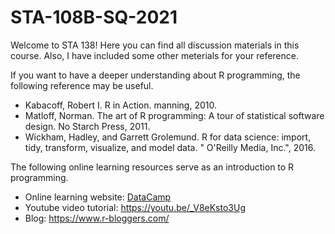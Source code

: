 # STA-108B-SQ-2021

Welcome to STA 138! Here you can find all discussion materials in this course. Also, I have included some other meterials for your reference.

If you want to have a deeper understanding about R programming, the following reference may be useful.

- Kabacoff, Robert I. R in Action. manning, 2010.
- Matloff, Norman. The art of R programming: A tour of statistical software design. No Starch Press, 2011.
- Wickham, Hadley, and Garrett Grolemund. R for data science: import, tidy, transform, visualize, and model data. " O'Reilly Media, Inc.", 2016.

The following online learning resources serve as an introduction to R programming.

- Online learning website: [DataCamp](https://www.datacamp.com/)
- Youtube video tutorial: https://youtu.be/_V8eKsto3Ug
- Blog: https://www.r-bloggers.com/
